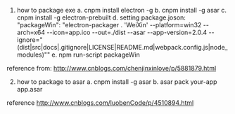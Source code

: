 1. how to package exe
 a. cnpm install electron -g
 b. cnpm install -g asar
 c. cnpm install -g electron-prebuilt
 d. setting package.joson:  "packageWin": "electron-packager . 'WeiXin' --platform=win32 --arch=x64 --icon=app.ico --out=./dist --asar --app-version=2.0.4 --ignore=\"(dist|src|docs|.gitignore|LICENSE|README.md|webpack.config.js|node_modules)\""
 e. npm run-script packageWin

 reference from:
 http://www.cnblogs.com/chenjinxinlove/p/5881879.html

2. how to package to asar
 a. cnpm install -g asar
 b. asar pack your-app app.asar

 reference http://www.cnblogs.com/luobenCode/p/4510894.html

